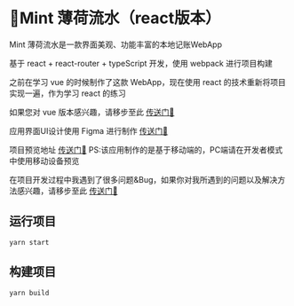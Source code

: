 # 🌿Mint 薄荷流水（react版本）

Mint 薄荷流水是一款界面美观、功能丰富的本地记账WebApp

基于 react + react-router + typeScript 开发，使用 webpack 进行项目构建

之前在学习 vue 的时候制作了这款 WebApp，现在使用 react 的技术重新将项目实现一遍，作为学习 react 的练习

如果您对 vue 版本感兴趣，请移步至此 [传送门🚀](https://github.com/AlierQ/Mint-vue)

应用界面UI设计使用 Figma 进行制作 [传送门🚀](https://www.figma.com/file/0Sq4AXAqFWDlxJUYmK44XN/Mint)

项目预览地址 [传送门🚀](https://alierq.github.io/Mint-react-page/)  PS:该应用制作的是基于移动端的，PC端请在开发者模式中使用移动设备预览

在项目开发过程中我遇到了很多问题&Bug，如果你对我所遇到的问题以及解决方法感兴趣，请移步至此 [传送门🚀]()

## 运行项目

```
yarn start
```

## 构建项目

```
yarn build
```
